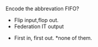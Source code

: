  Encode the abbrevation FIFO? 
* Flip input,flop out.
* Federation IT output
+ First in, first out. 
*none of them.
